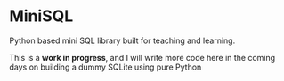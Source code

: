# MiniSQL
Python based mini SQL library built for teaching and learning. 

This is a **work in progress**, and I will write more code here in the coming days on building a dummy SQLite using pure Python

